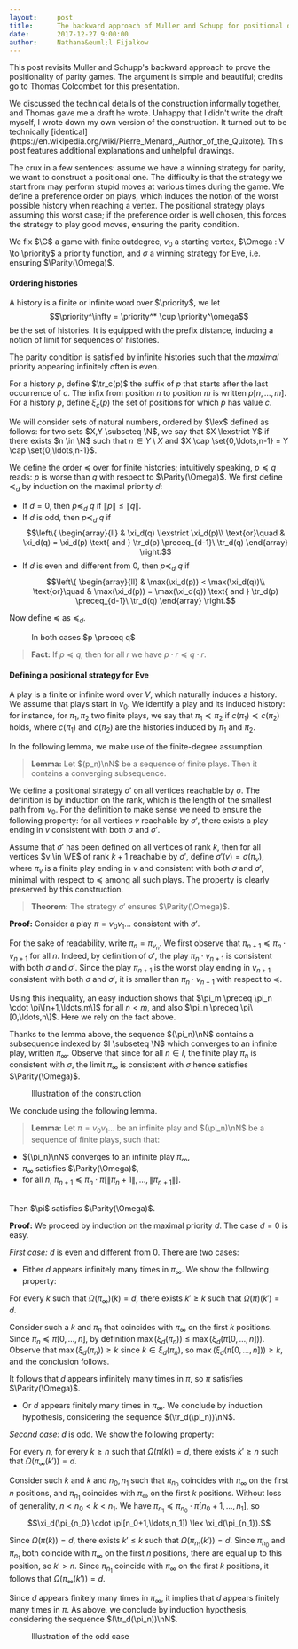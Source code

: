 ```yaml
---
layout:     post
title:      The backward approach of Muller and Schupp for positional determinacy
date:       2017-12-27 9:00:00
author:     Nathana&euml;l Fijalkow
---
```


<script type="text/x-mathjax-config">
MathJax.Hub.Config({
  TeX: {
    Macros: {
      G: "{\\mathcal{G}}",
      VE: "{V_E}",
      Parity: "{\\mathrm{Parity}}",
      N: "{\\mathbb{N}}",
      nN: "{_{n \\in \\mathbb{N}}}",
      priority: "{\\{0,\\ldots,d\\}}",
      lex: "{\\le_{\\mathrm{lex}}}",
      lexstrict: "{<_{\\mathrm{lex}}}",
      tr: "{\\mathrm{tr}}",
      P: "{\\mathcal{P}}",
    }
  }
});
</script>

<p class="intro"><span class="dropcap">T</span>his post revisits Muller and Schupp's backward approach to prove the positionality of parity games.
The argument is simple and beautiful; credits go to Thomas Colcombet for this presentation.</p>

<p>
We discussed the technical details of the construction informally together, and Thomas gave me a draft he wrote. 
Unhappy that I didn't write the draft myself, I wrote down my own version of the construction.
It turned out to be technically [identical](https://en.wikipedia.org/wiki/Pierre_Menard,_Author_of_the_Quixote). 
This post features additional explanations and unhelpful drawings.</p>

<p>
The crux in a few sentences: assume we have a winning strategy for parity, we want to construct a positional one. 
The difficulty is that the strategy we start from may perform stupid moves at various times during the game. 
We define a preference order on plays, which induces the notion of the worst possible history when reaching a vertex. 
The positional strategy plays assuming this worst case; if the preference order is well chosen, this forces the strategy to play good moves,
ensuring the parity condition.
</p>

We fix $\G$ a game with finite outdegree, $v_0$ a starting vertex, $\Omega : V \to \priority$ a priority function,
and $\sigma$ a winning strategy for Eve, i.e. ensuring $\Parity(\Omega)$.

#### Ordering histories

A history is a finite or infinite word over $\priority$,
we let 
$$\priority^\infty = \priority^* \cup \priority^\omega$$ 
be the set of histories.
It is equipped with the prefix distance, inducing a notion of limit for sequences of histories.

The parity condition is satisfied by infinite histories such that the *maximal* priority appearing infinitely
often is even.

For a history $p$, define $\tr_c(p)$ the suffix of $p$ that starts after the last occurrence of $c$.
The infix from position $n$ to position $m$ is written $p[n,\ldots,m]$.
For a history $p$, define $\xi_c(p)$ the set of positions for which $p$ has value $c$.

We will consider sets of natural numbers, ordered by $\lex$ defined as follows:
for two sets $X,Y \subseteq \N$, 
we say that $X \lexstrict Y$ if there exists $n \in \N$ such that
$n \in Y \setminus X$ and $X \cap \set{0,\ldots,n-1} = Y \cap \set{0,\ldots,n-1}$.

We define the order $\preceq$ over for finite histories;
intuitively speaking, $p \preceq q$ reads: $p$ is worse than $q$ with respect to $\Parity(\Omega)$.
We first define $\preceq_d$ by induction on the maximal priority $d$:
* If $d = 0$, then $p \preceq_d\ q$ if $\|p\| \le \|q\|$.
* If $d$ is odd, then $p \preceq_d\ q$ if 
$$\left\{
\begin{array}{ll}
		  & \xi_d(q) \lexstrict \xi_d(p)\\
\text{or}\quad & \xi_d(q) = \xi_d(p) \text{ and } \tr_d(p) \preceq_{d-1}\ \tr_d(q)
\end{array}
\right.$$
* If $d$ is even and different from $0$, then $p \preceq_d\ q$ if 
$$\left\{
\begin{array}{ll}
		  & \max(\xi_d(p)) < \max(\xi_d(q))\\
\text{or}\quad & \max(\xi_d(p)) = \max(\xi_d(q)) \text{ and } \tr_d(p) \preceq_{d-1}\ \tr_d(q)
\end{array}
\right.$$

Now define $\preceq$ as $\preceq_d$.

<figure>
	<img src="{{ '/images/order.svg' | prepend: site.baseurl }}" alt=""> 
	<figcaption>In both cases $p \preceq q$</figcaption>
</figure>

> **Fact:**
If $p \preceq q$, then for all $r$ we have $p \cdot r \preceq q \cdot r$.

#### Defining a positional strategy for Eve

A play is a finite or infinite word over $V$, which naturally induces a history.
We assume that plays start in $v_0$.
We identify a play and its induced history: 
for instance, for $\pi_1,\pi_2$ two finite plays, we say that $\pi_1 \preceq \pi_2$ if $c(\pi_1) \preceq c(\pi_2)$ holds,
where $c(\pi_1)$ and $c(\pi_2)$ are the histories induced by $\pi_1$ and $\pi_2$.

In the following lemma, we make use of the finite-degree assumption.

> **Lemma:**
Let $(p_n)\nN$ be a sequence of finite plays.
Then it contains a converging subsequence.

We define a positional strategy $\sigma'$ on all vertices reachable by $\sigma$.
The definition is by induction on the rank, which is the length of the smallest path from $v_0$.
For the definition to make sense we need to ensure the following property:
for all vertices $v$ reachable by $\sigma'$, there exists a play ending in $v$
consistent with both $\sigma$ and $\sigma'$.

Assume that $\sigma'$ has been defined on all vertices of rank $k$,
then for all vertices $v \in \VE$ of rank $k+1$ reachable by $\sigma'$,
define $\sigma'(v) = \sigma(\pi_v)$,
where $\pi_v$ is a finite play ending in $v$ and consistent with both $\sigma$ and $\sigma'$,
minimal with respect to $\preceq$ among all such plays.
The property is clearly preserved by this construction.

> **Theorem:**
The strategy $\sigma'$ ensures $\Parity(\Omega)$.

**Proof:**
Consider a play $\pi = v_0 v_1 \ldots$ consistent with $\sigma'$.

For the sake of readability, write $\pi_n = \pi_{v_n}$.
We first observe that $\pi_{n+1} \preceq \pi_n \cdot v_{n+1}$ for all $n$.
Indeed, by definition of $\sigma'$, the play $\pi_n \cdot v_{n+1}$ is consistent with both $\sigma$ and $\sigma'$.
Since the play $\pi_{n+1}$ is the worst play ending in $v_{n+1}$ consistent with both $\sigma$
and $\sigma'$, it is smaller than $\pi_n \cdot v_{n+1}$ with respect to $\preceq$.

Using this inequality, an easy induction shows that $\pi_m \preceq \pi_n \cdot \pi\[n+1,\ldots,m\]$
for all $n < m$, and also $\pi_n \preceq \pi\[0,\ldots,n\]$.
Here we rely on the fact above.

Thanks to the lemma above, the sequence $(\pi_n)\nN$ contains a subsequence indexed by $I \subseteq \N$
which converges to an infinite play, written $\pi_\infty$.
Observe that since for all $n \in I$, the finite play $\pi_n$ is consistent with $\sigma$,
the limit $\pi_\infty$ is consistent with $\sigma$ hence satisfies $\Parity(\Omega)$.

<figure>
	<img src="{{ '/images/construction.svg' | prepend: site.baseurl }}" alt=""> 
	<figcaption>Illustration of the construction</figcaption>
</figure>

We conclude using the following lemma.

> **Lemma:**
Let $\pi = v_0 v_1 \ldots$ be an infinite play and $(\pi_n)\nN$ be a sequence of finite plays, such that:
* $(\pi_n)\nN$ converges to an infinite play $\pi_\infty$,
* $\pi_\infty$ satisfies $\Parity(\Omega)$,
* for all $n$, $\pi_{n+1} \preceq \pi_n \cdot \pi[\|\pi_n+1\|,\ldots,\|\pi_{n+1}\|]$.
<br/>
Then $\pi$ satisfies $\Parity(\Omega)$.

**Proof:**
We proceed by induction on the maximal priority $d$.
The case $d = 0$ is easy.

*First case:* $d$ is even and different from $0$.
There are two cases: 

* Either $d$ appears infinitely many times in $\pi_\infty$.
We show the following property: 

For every $k$ such that $\Omega(\pi_\infty)(k) = d$, there exists $k' \ge k$ such that $\Omega(\pi)(k') = d$.

Consider such a $k$ and $\pi_n$ that coincides with $\pi_\infty$ on the first $k$ positions.
Since $\pi_n \preceq \pi[0,\ldots,n]$, by definition
$\max(\xi_d(\pi_n)) \le \max(\xi_d(\pi[0,\ldots,n]))$.
Observe that $\max(\xi_d(\pi_n)) \ge k$ since $k \in \xi_d(\pi_n)$,
so $\max(\xi_d(\pi[0,\ldots,n])) \ge k$, and the conclusion follows.

It follows that $d$ appears infinitely many times in $\pi$,
so $\pi$ satisfies $\Parity(\Omega)$.

* Or $d$ appears finitely many times in $\pi_\infty$.
We conclude by induction hypothesis, considering the sequence $(\tr_d(\pi_n))\nN$.

*Second case:* $d$ is odd.
We show the following property: 

For every $n$, for every $k \ge n$ such that $\Omega(\pi(k)) = d$, there exists $k' \ge n$ such that $\Omega(\pi_\infty(k')) = d$.

Consider such $k$ and $k$ and $n_0,n_1$ such that $\pi_{n_0}$ coincides with $\pi_\infty$ on the first $n$ positions,
and $\pi_{n_1}$ coincides with $\pi_\infty$ on the first $k$ positions.
Without loss of generality, $n < n_0 < k < n_1$.
We have $\pi_{n_1} \preceq \pi_{n_0} \cdot \pi[n_0+1,\ldots,n_1]$,
so 
$$\xi_d(\pi_{n_0} \cdot \pi[n_0+1,\ldots,n_1]) \lex \xi_d(\pi_{n_1}).$$

Since $\Omega(\pi(k)) = d$, there exists $k' \le k$ such that $\Omega(\pi_{n_1}(k')) = d$.
Since $\pi_{n_0}$ and $\pi_{n_1}$ both coincide with $\pi_\infty$ on the first $n$ positions,
there are equal up to this position, so $k' > n$.
Since $\pi_{n_1}$ coincide with $\pi_\infty$ on the first $k$ positions, 
it follows that $\Omega(\pi_\infty(k')) = d$.

Since $d$ appears finitely many times in $\pi_\infty$,
it implies that $d$ appears finitely many times in $\pi$.
As above, we conclude by induction hypothesis, considering the sequence $(\tr_d(\pi_n))\nN$.

<figure>
	<img src="{{ '/images/odd.svg' | prepend: site.baseurl }}" alt=""> 
	<figcaption>Illustration of the odd case</figcaption>
</figure>
